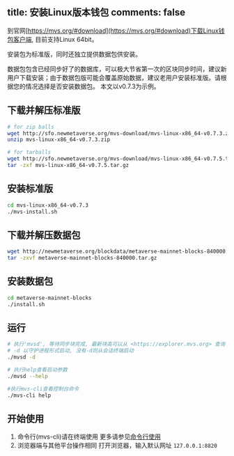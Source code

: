 title: 安装Linux版本钱包
comments: false
---

到官网[https://mvs.org/#download](https://mvs.org/#download)下载Linux钱包客户端, 目前支持Linux 64bit。

安装包为标准版，同时还独立提供数据包供安装。

数据包包含已经同步好了的数据库，可以极大节省第一次的区块同步时间，建议新用户下载安装；由于数据包版可能会覆盖原始数据，建议老用户安装标准版。请根据您的情况选择是否安装数据包。
本文以v0.7.3为示例。

## 下载并解压标准版
```bash
# for zip balls
wget http://sfo.newmetaverse.org/mvs-download/mvs-linux-x86_64-v0.7.3.zip
unzip mvs-linux-x86_64-v0.7.3.zip
```
```bash
# for tarballs
wget http://sfo.newmetaverse.org/mvs-download/mvs-linux-x86_64-v0.7.5.tar.gz
tar -zxf mvs-linux-x86_64-v0.7.5.tar.gz
```
## 安装标准版
```bash
cd mvs-linux-x86_64-v0.7.3
./mvs-install.sh
```

## 下载并解压数据包
```bash
wget http://newmetaverse.org/blockdata/metaverse-mainnet-blocks-840000.tar.gz
tar -zxvf metaverse-mainnet-blocks-840000.tar.gz
```
## 安装数据包
```bash
cd metaverse-mainnet-blocks
./install.sh
```

## 运行
```bash
# 执行'mvsd', 等待同步块完成, 最新块高可以从 <https://explorer.mvs.org> 查询
# -d 以守护进程形式启动, 没有-d则从会话终端启动
./mvsd -d

# 执行help查看启动参数
./mvsd --help

#执行mvs-cli查看控制台命令
./mvs-cli help
```

## 开始使用
1. 命令行(mvs-cli)请在终端使用
    更多请参见[命令行使用](command-line.html#mvs-cli-usage)
2. 浏览器端与其他平台操作相同
    打开浏览器，输入默认网址 `127.0.0.1:8820`
